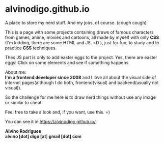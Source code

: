 # alvinodigo.github.io
A place to store my nerd stuff. And my jobs, of course. (cough cough)

This is a page with some projects containing draws of famous characters from games, anime, movies and cartoons, all made by myself with only __CSS__ (I'm kidding, there are some HTML and JS. =D ), just for fun, to study and to practice __CSS__ techniques.

Thes JS part is only to add easter eggs to the project. Yes, there are easter eggs! Click on some elements and see if something happens.

About me:  
__I'm a frontend developer since 2008__ and I love all about the visual side of internet pages(although I do both, frontend(visual) and backend(usually not visual)).

So the challenge for me here is to draw nerd things without use any image or similar to cheat.

Feel free to take a look and, if you want, use this. =)

You can see it in https://alvinodigo.github.io/

__Alvino Rodrigues__  
__alvino [dot] digo [at] gmail [dot] com__
